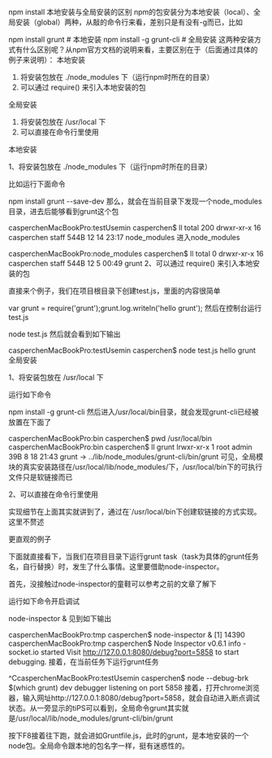 npm install 本地安装与全局安装的区别
npm的包安装分为本地安装（local）、全局安装（global）两种，从敲的命令行来看，差别只是有没有-g而已，比如

npm install grunt # 本地安装
npm install -g grunt-cli # 全局安装
这两种安装方式有什么区别呢？从npm官方文档的说明来看，主要区别在于（后面通过具体的例子来说明）：
本地安装
1. 将安装包放在 ./node_modules 下（运行npm时所在的目录）
2. 可以通过 require() 来引入本地安装的包

全局安装
1. 将安装包放在 /usr/local 下
2. 可以直接在命令行里使用

本地安装

1、将安装包放在 ./node_modules 下（运行npm时所在的目录）

比如运行下面命令

npm install grunt --save-dev
那么，就会在当前目录下发现一个node_modules目录，进去后能够看到grunt这个包

casperchenMacBookPro:testUsemin casperchen$ ll
total 200
drwxr-xr-x  16 casperchen  staff   544B 12 14 23:17 node_modules
进入node_modules

casperchenMacBookPro:node_modules casperchen$ ll
total 0
drwxr-xr-x  16 casperchen  staff   544B 12  5 00:49 grunt
2、可以通过 require() 来引入本地安装的包

直接来个例子，我们在项目根目录下创建test.js，里面的内容很简单

var grunt = require('grunt');grunt.log.writeln('hello grunt');
然后在控制台运行test.js

node test.js
然后就会看到如下输出

casperchenMacBookPro:testUsemin casperchen$ node test.js
hello grunt
全局安装

1、将安装包放在 /usr/local 下

运行如下命令

npm install -g grunt-cli
然后进入/usr/local/bin目录，就会发现grunt-cli已经被放置在下面了

casperchenMacBookPro:bin casperchen$ pwd
/usr/local/bin
casperchenMacBookPro:bin casperchen$ ll grunt
lrwxr-xr-x  1 root  admin    39B  8 18 21:43 grunt -> ../lib/node_modules/grunt-cli/bin/grunt
可见，全局模块的真实安装路径在/usr/local/lib/node_modules/下，/usr/local/bin下的可执行文件只是软链接而已

2、可以直接在命令行里使用

实现细节在上面其实就讲到了，通过在`/usr/local/bin下创建软链接的方式实现。这里不赘述

更直观的例子

下面就直接看下，当我们在项目目录下运行grunt task（task为具体的grunt任务名，自行替换）时，发生了什么事情。这里要借助node-inspector。

首先，没接触过node-inspector的童鞋可以参考之前的文章了解下

运行如下命令开启调试

node-inspector &
见到如下输出

casperchenMacBookPro:tmp casperchen$ node-inspector &
[1] 14390
casperchenMacBookPro:tmp casperchen$ Node Inspector v0.6.1
   info  - socket.io started
Visit http://127.0.0.1:8080/debug?port=5858 to start debugging.
接着，在当前任务下运行grunt任务

^CcasperchenMacBookPro:testUsemin casperchen$ node --debug-brk $(which grunt) dev
debugger listening on port 5858
接着，打开chrome浏览器，输入网址http://127.0.0.1:8080/debug?port=5858，就会自动进入断点调试状态。从一旁显示的tiPS可以看到，全局命令grunt其实就是/usr/local/lib/node_modules/grunt-cli/bin/grunt

按下F8接着往下跑，就会进如Gruntfile.js，此时的grunt，是本地安装的一个node包。全局命令跟本地的包名字一样，挺有迷惑性的。
